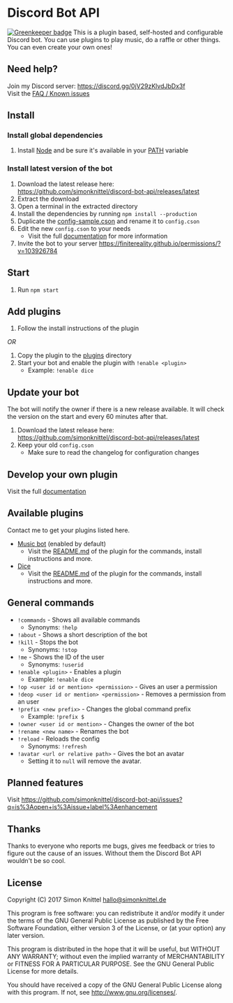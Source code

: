 # Discord Bot API

[![Greenkeeper badge](https://badges.greenkeeper.io/simonknittel/discord-bot-api.svg)](https://greenkeeper.io/)
This is a plugin based, self-hosted and configurable Discord bot. You can use plugins to play music, do a raffle or other things. You can even create your own ones!

## Need help?
Join my Discord server: https://discord.gg/0jV29zKlvdJbDx3f  
Visit the [FAQ / Known issues](./documentation/faq_known_issues.md)  

## Install

### Install global dependencies
1. Install [Node](https://nodejs.org) and be sure it's available in your [PATH](https://en.wikipedia.org/wiki/Environment_variable) variable

### Install latest version of the bot
1. Download the latest release here: https://github.com/simonknittel/discord-bot-api/releases/latest
2. Extract the download
3. Open a terminal in the extracted directory
4. Install the dependencies by running `npm install --production`
5. Duplicate the [config-sample.cson](./config-sample.cson) and rename it to `config.cson`
6. Edit the new `config.cson` to your needs
    * Visit the full [documentation](./documentation/config.cson_explained.md) for more information
7. Invite the bot to your server https://finitereality.github.io/permissions/?v=103926784

## Start
1. Run `npm start`

## Add plugins
1. Follow the install instructions of the plugin

_OR_

1. Copy the plugin to the [plugins](./plugins) directory
2. Start your bot and enable the plugin with `!enable <plugin>`
    * Example: `!enable dice`

## Update your bot
The bot will notify the owner if there is a new release available. It will check the version on the start and every 60 minutes after that.

1. Download the latest release here: https://github.com/simonknittel/discord-bot-api/releases/latest
2. Keep your old `config.cson`
    * Make sure to read the changelog for configuration changes

## Develop your own plugin
Visit the full [documentation](./documentation/develop_your_own_plugin.md)

## Available plugins
Contact me to get your plugins listed here.

* [Music bot](./plugins/music) (enabled by default)
    + Visit the [README.md](./plugins/music/README.md) of the plugin for the commands, install instructions and more.
* [Dice](./plugins/dice)
    + Visit the [README.md](./plugins/dice/README.md) of the plugin for the commands, install instructions and more.

## General commands
* `!commands` - Shows all available commands
    + Synonyms: `!help`
* `!about` - Shows a short description of the bot
* `!kill` - Stops the bot
    + Synonyms: `!stop`
* `!me` - Shows the ID of the user
    + Synonyms: `!userid`
* `!enable <plugin>` - Enables a plugin
    + Example: `!enable dice`
* `!op <user id or mention> <permission>` - Gives an user a permission
* `!deop <user id or mention> <permission>` - Removes a permission from an user
* `!prefix <new prefix>` - Changes the global command prefix
    + Example: `!prefix $`
* `!owner <user id or mention>` - Changes the owner of the bot
* `!rename <new name>` - Renames the bot
* `!reload` - Reloads the config
    + Synonyms: `!refresh`
* `!avatar <url or relative path>` - Gives the bot an avatar
    + Setting it to `null` will remove the avatar.

## Planned features
Visit https://github.com/simonknittel/discord-bot-api/issues?q=is%3Aopen+is%3Aissue+label%3Aenhancement

## Thanks
Thanks to everyone who reports me bugs, gives me feedback or tries to figure out the cause of an issues. Without them the Discord Bot API wouldn't be so cool.

## License
Copyright (C) 2017  Simon Knittel <hallo@simonknittel.de>

This program is free software: you can redistribute it and/or modify
it under the terms of the GNU General Public License as published by
the Free Software Foundation, either version 3 of the License, or
(at your option) any later version.

This program is distributed in the hope that it will be useful,
but WITHOUT ANY WARRANTY; without even the implied warranty of
MERCHANTABILITY or FITNESS FOR A PARTICULAR PURPOSE.  See the
GNU General Public License for more details.

You should have received a copy of the GNU General Public License
along with this program.  If not, see <http://www.gnu.org/licenses/>.
